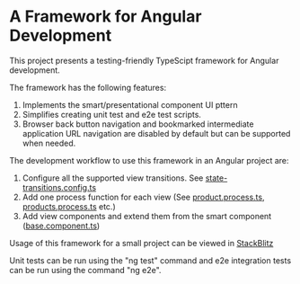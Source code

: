 # A Framework for Angular Development

This project presents a testing-friendly TypeScipt framework for Angular development.

The framework has the following features:

1. Implements the smart/presentational component UI pttern
1. Simplifies creating unit test and e2e test scripts.
2. Browser back button navigation and bookmarked intermediate application URL navigation are disabled by default but can be supported when needed.

The development workflow to use this framework in an Angular project are:

1. Configure all the supported view transitions. See [state-transitions.config.ts](https://github.com/mapteb/smart-component-for-angular-projects/blob/main/src/app/state-transitions-config/state-transitions.config.ts)
2. Add one process function for each view (See [product.process.ts](https://github.com/mapteb/smart-component-for-angular-projects/blob/main/src/app/product/product/product.process.ts), [products.process.ts](https://github.com/mapteb/smart-component-for-angular-projects/blob/main/src/app/product/products/products.process.ts) etc.)
3. Add view components and extend them from the smart component ([base.component.ts](https://github.com/mapteb/smart-component-for-angular-projects/blob/main/src/app/base/base.component.ts))

Usage of this framework for a small project can be viewed in [StackBlitz](https://stackblitz.com/edit/angular-ivy-glvqom?file=README.md)


Unit tests can be run using the "ng test" command and e2e integration tests can be run using the command "ng e2e".